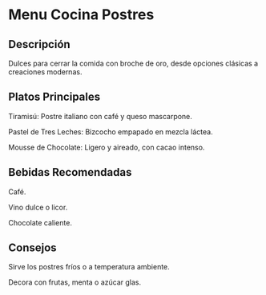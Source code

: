# Menu  Cocina Postres


## Descripción
Dulces para cerrar la comida con broche de oro, desde opciones clásicas a creaciones modernas.


## Platos Principales
Tiramisú: Postre italiano con café y queso mascarpone.

Pastel de Tres Leches: Bizcocho empapado en mezcla láctea.

Mousse de Chocolate: Ligero y aireado, con cacao intenso.

## Bebidas Recomendadas
Café.

Vino dulce o licor.

Chocolate caliente.

## Consejos
Sirve los postres fríos o a temperatura ambiente.

Decora con frutas, menta o azúcar glas.